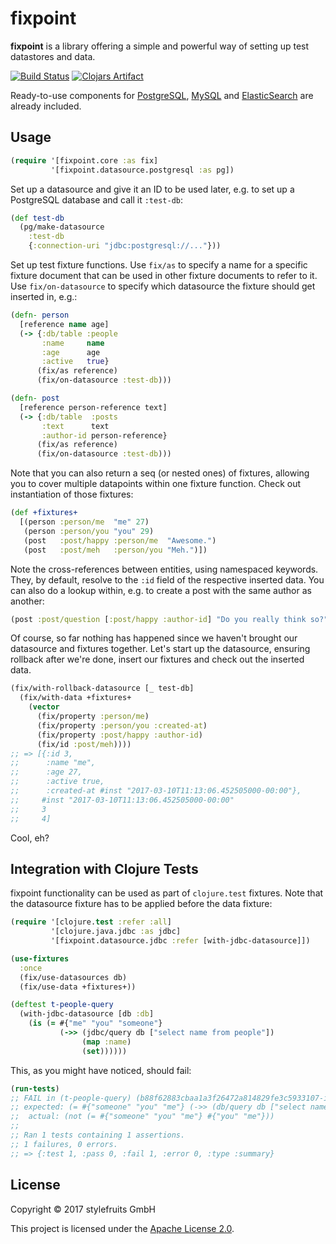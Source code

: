 # fixpoint

__fixpoint__ is a library offering a simple and powerful way of setting up
test datastores and data.

[![Build Status](https://travis-ci.org/stylefruits/fixpoint.svg?branch=master)](https://travis-ci.org/stylefruits/fixpoint)
[![Clojars Artifact](https://img.shields.io/clojars/v/stylefruits/fixpoint.svg)](https://clojars.org/stylefruits/fixpoint)

Ready-to-use components for [PostgreSQL][postgres], [MySQL][mysql] and
[ElasticSearch][elastic] are already included.

[postgres]: https://www.postgresql.org/
[mysql]: https://www.mysql.com/
[elastic]: https://www.elastic.co/products/elasticsearch

## Usage

```clojure
(require '[fixpoint.core :as fix]
         '[fixpoint.datasource.postgresql :as pg])
```

Set up a datasource and give it an ID to be used later, e.g. to set up a
PostgreSQL database and call it `:test-db`:


```clojure
(def test-db
  (pg/make-datasource
    :test-db
    {:connection-uri "jdbc:postgresql://..."}))
```

Set up test fixture functions. Use `fix/as` to specify a name for a specific
fixture document that can be used in other fixture documents to refer to it.
Use `fix/on-datasource` to specify which datasource the fixture should
get inserted in, e.g.:

```clojure
(defn- person
  [reference name age]
  (-> {:db/table :people
       :name     name
       :age      age
       :active   true}
      (fix/as reference)
      (fix/on-datasource :test-db)))

(defn- post
  [reference person-reference text]
  (-> {:db/table  :posts
       :text      text
       :author-id person-reference}
      (fix/as reference)
      (fix/on-datasource :test-db)))
```

Note that you can also return a seq (or nested ones) of fixtures, allowing
you to cover multiple datapoints within one fixture function. Check out
instantiation of those fixtures:

```clojure
(def +fixtures+
  [(person :person/me  "me" 27)
   (person :person/you "you" 29)
   (post   :post/happy :person/me  "Awesome.")
   (post   :post/meh   :person/you "Meh.")])
```

Note the cross-references between entities, using namespaced keywords. They,
by default, resolve to the `:id` field of the respective inserted data. You can
also do a lookup within, e.g. to create a post with the same author as another:

```clojure
(post :post/question [:post/happy :author-id] "Do you really think so?")
```

Of course, so far nothing has happened since we haven't brought our datasource
and fixtures together. Let's start up the datasource, ensuring rollback after
we're done, insert our fixtures and check out the inserted data.

```clojure
(fix/with-rollback-datasource [_ test-db]
  (fix/with-data +fixtures+
    (vector
      (fix/property :person/me)
      (fix/property :person/you :created-at)
      (fix/property :post/happy :author-id)
      (fix/id :post/meh))))
;; => [{:id 3,
;;      :name "me",
;;      :age 27,
;;      :active true,
;;      :created-at #inst "2017-03-10T11:13:06.452505000-00:00"},
;;     #inst "2017-03-10T11:13:06.452505000-00:00"
;;     3
;;     4]
```

Cool, eh?

## Integration with Clojure Tests

fixpoint functionality can be used as part of `clojure.test` fixtures. Note that
the datasource fixture has to be applied before the data fixture:

```clojure
(require '[clojure.test :refer :all]
         '[clojure.java.jdbc :as jdbc]
         '[fixpoint.datasource.jdbc :refer [with-jdbc-datasource]])

(use-fixtures
  :once
  (fix/use-datasources db)
  (fix/use-data +fixtures+))

(deftest t-people-query
  (with-jdbc-datasource [db :db]
    (is (= #{"me" "you" "someone"}
           (->> (jdbc/query db ["select name from people"])
                (map :name)
                (set))))))
```

This, as you might have noticed, should fail:

```clojure
(run-tests)
;; FAIL in (t-people-query) (b88f62883cbaa1a3f26472a814829fe3c5933107-init.clj:3)
;; expected: (= #{"someone" "you" "me"} (->> (db/query db ["select name from people"]) (map :name) (set)))
;;  actual: (not (= #{"someone" "you" "me"} #{"you" "me"}))
;;
;; Ran 1 tests containing 1 assertions.
;; 1 failures, 0 errors.
;; => {:test 1, :pass 0, :fail 1, :error 0, :type :summary}
```

## License

Copyright &copy; 2017 stylefruits GmbH

This project is licensed under the [Apache License 2.0][license].

[license]: http://www.apache.org/licenses/LICENSE-2.0.html
